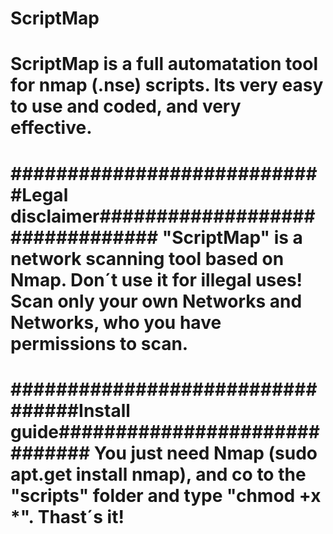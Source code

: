 # ScriptMap
# ScriptMap is a full automatation tool for nmap (.nse) scripts. Its very easy to use and coded, and very effective.
#
#
#
#
############################Legal disclaimer################################
"ScriptMap" is a network scanning tool based on Nmap.
Don´t use it for illegal uses!
Scan only your own Networks and Networks, who you have permissions to scan.
============================================================================

#################################Install guide##############################
You just need Nmap (sudo apt.get install nmap),
and co to the "scripts" folder and type "chmod +x *".
Thast´s it!
============================================================================
